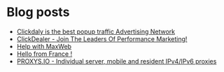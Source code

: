 # Blog posts
<!-- BLOG-POST-LIST:START -->
- [Clickdaly is the best popup traffic Advertising Network](https://afflift.com/f/threads/clickdaly-is-the-best-popup-traffic-advertising-network.10668/)
- [ClickDealer - Join The Leaders Of Performance Marketing!](https://afflift.com/f/threads/clickdealer-join-the-leaders-of-performance-marketing.2440/)
- [Help with MaxWeb](https://afflift.com/f/threads/help-with-maxweb.10659/)
- [Hello from France !](https://afflift.com/f/threads/hello-from-france.10667/)
- [PROXYS.IO - Individual server, mobile and resident IPv4/IPv6 proxies](https://afflift.com/f/threads/proxys-io-individual-server-mobile-and-resident-ipv4-ipv6-proxies.9810/)
<!-- BLOG-POST-LIST:END -->
